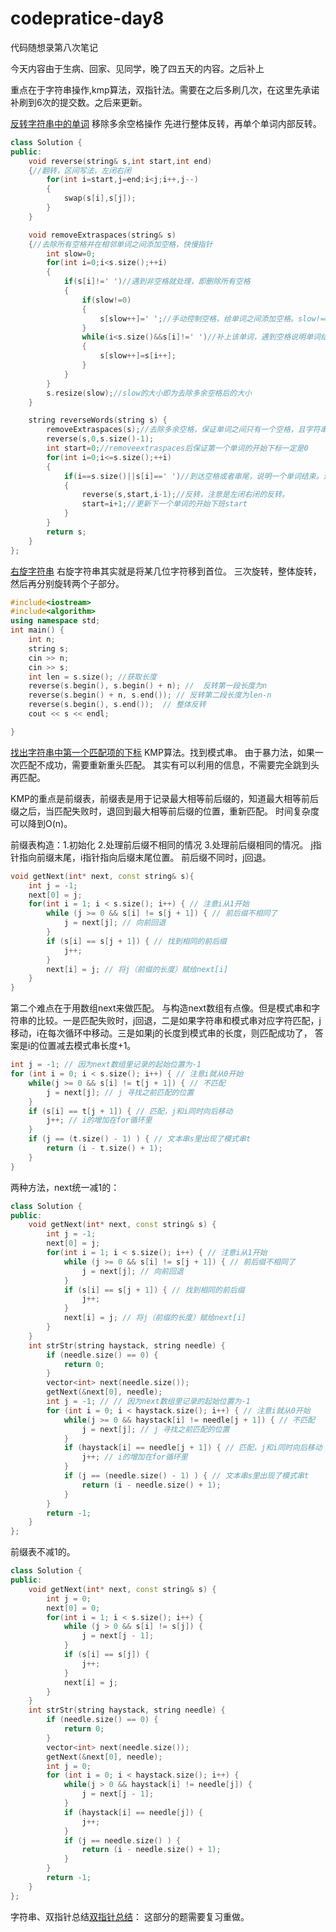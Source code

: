 # codepratice-day8

代码随想录第八次笔记

今天内容由于生病、回家、见同学，晚了四五天的内容。之后补上

重点在于字符串操作,kmp算法，双指针法。需要在之后多刷几次，在这里先承诺补刷到6次的提交数。之后来更新。

[反转字符串中的单词](https://leetcode.cn/problems/reverse-words-in-a-string/description/)
移除多余空格操作
先进行整体反转，再单个单词内部反转。

```CPP
class Solution {
public:
    void reverse(string& s,int start,int end)
    {//翻转，区间写法，左闭右闭
        for(int i=start,j=end;i<j;i++,j--)
        {
            swap(s[i],s[j]);
        }
    }

    void removeExtraspaces(string& s)
    {//去除所有空格并在相邻单词之间添加空格，快慢指针
        int slow=0;
        for(int i=0;i<s.size();++i)
        {
            if(s[i]!=' ')//遇到非空格就处理，即删除所有空格
            {
                if(slow!=0)
                {
                    s[slow++]=' ';//手动控制空格，给单词之间添加空格。slow!=0说明不是第一个单词，需要在单词前添加空格
                }
                while(i<s.size()&&s[i]!=' ')//补上该单词，遇到空格说明单词结束.
                {
                    s[slow++]=s[i++];
                }
            }
        }
        s.resize(slow);//slow的大小即为去除多余空格后的大小
    }

    string reverseWords(string s) {
        removeExtraspaces(s);//去除多余空格，保证单词之间只有一个空格，且字符串首尾没有空格
        reverse(s,0,s.size()-1);
        int start=0;//removeextraspaces后保证第一个单词的开始下标一定是0
        for(int i=0;i<=s.size();++i)
        {
            if(i==s.size()||s[i]==' ')//到达空格或者串尾，说明一个单词结束。进行翻转。
            {
                reverse(s,start,i-1);//反转，注意是左闭右闭的反转。
                start=i+1;//更新下一个单词的开始下班start
            }
        }
        return s;
    }
};
```


[右旋字符串](https://kamacoder.com/problempage.php?pid=1065)
右旋字符串其实就是将某几位字符移到首位。
三次旋转，整体旋转，然后再分别旋转两个子部分。
```CPP
#include<iostream>
#include<algorithm>
using namespace std;
int main() {
    int n;
    string s;
    cin >> n;
    cin >> s;
    int len = s.size(); //获取长度
    reverse(s.begin(), s.begin() + n); //  反转第一段长度为n 
    reverse(s.begin() + n, s.end()); // 反转第二段长度为len-n 
    reverse(s.begin(), s.end());  // 整体反转
    cout << s << endl;

}
```

[找出字符串中第一个匹配项的下标](https://leetcode.cn/problems/find-the-index-of-the-first-occurrence-in-a-string/description/)
KMP算法。找到模式串。
由于暴力法，如果一次匹配不成功，需要重新重头匹配。
其实有可以利用的信息，不需要完全跳到头再匹配。

KMP的重点是前缀表，前缀表是用于记录最大相等前后缀的，知道最大相等前后缀之后，当匹配失败时，退回到最大相等前后缀的位置，重新匹配。
时间复杂度可以降到O(n)。

前缀表构造：1.初始化  2.处理前后缀不相同的情况  3.处理前后缀相同的情况。
j指针指向前缀末尾，i指针指向后缀末尾位置。
前后缀不同时，j回退。

```CPP
void getNext(int* next, const string& s){
    int j = -1;
    next[0] = j;
    for(int i = 1; i < s.size(); i++) { // 注意i从1开始
        while (j >= 0 && s[i] != s[j + 1]) { // 前后缀不相同了
            j = next[j]; // 向前回退
        }
        if (s[i] == s[j + 1]) { // 找到相同的前后缀
            j++;
        }
        next[i] = j; // 将j（前缀的长度）赋给next[i]
    }
}
```

第二个难点在于用数组next来做匹配。
与构造next数组有点像。但是模式串和字符串的比较。一是匹配失败时，j回退，二是如果字符串和模式串对应字符匹配，j移动，i在每次循环中移动。三是如果j的长度到模式串的长度，则匹配成功了，
答案是i的位置减去模式串长度+1。

```CPP
int j = -1; // 因为next数组里记录的起始位置为-1
for (int i = 0; i < s.size(); i++) { // 注意i就从0开始
    while(j >= 0 && s[i] != t[j + 1]) { // 不匹配
        j = next[j]; // j 寻找之前匹配的位置
    }
    if (s[i] == t[j + 1]) { // 匹配，j和i同时向后移动
        j++; // i的增加在for循环里
    }
    if (j == (t.size() - 1) ) { // 文本串s里出现了模式串t
        return (i - t.size() + 1);
    }
}
```

两种方法，next统一减1的：
```CPP
class Solution {
public:
    void getNext(int* next, const string& s) {
        int j = -1;
        next[0] = j;
        for(int i = 1; i < s.size(); i++) { // 注意i从1开始
            while (j >= 0 && s[i] != s[j + 1]) { // 前后缀不相同了
                j = next[j]; // 向前回退
            }
            if (s[i] == s[j + 1]) { // 找到相同的前后缀
                j++;
            }
            next[i] = j; // 将j（前缀的长度）赋给next[i]
        }
    }
    int strStr(string haystack, string needle) {
        if (needle.size() == 0) {
            return 0;
        }
		vector<int> next(needle.size());
		getNext(&next[0], needle);
        int j = -1; // // 因为next数组里记录的起始位置为-1
        for (int i = 0; i < haystack.size(); i++) { // 注意i就从0开始
            while(j >= 0 && haystack[i] != needle[j + 1]) { // 不匹配
                j = next[j]; // j 寻找之前匹配的位置
            }
            if (haystack[i] == needle[j + 1]) { // 匹配，j和i同时向后移动
                j++; // i的增加在for循环里
            }
            if (j == (needle.size() - 1) ) { // 文本串s里出现了模式串t
                return (i - needle.size() + 1);
            }
        }
        return -1;
    }
};
```

前缀表不减1的。
```CPP
class Solution {
public:
    void getNext(int* next, const string& s) {
        int j = 0;
        next[0] = 0;
        for(int i = 1; i < s.size(); i++) {
            while (j > 0 && s[i] != s[j]) {
                j = next[j - 1];
            }
            if (s[i] == s[j]) {
                j++;
            }
            next[i] = j;
        }
    }
    int strStr(string haystack, string needle) {
        if (needle.size() == 0) {
            return 0;
        }
        vector<int> next(needle.size());
        getNext(&next[0], needle);
        int j = 0;
        for (int i = 0; i < haystack.size(); i++) {
            while(j > 0 && haystack[i] != needle[j]) {
                j = next[j - 1];
            }
            if (haystack[i] == needle[j]) {
                j++;
            }
            if (j == needle.size() ) {
                return (i - needle.size() + 1);
            }
        }
        return -1;
    }
};
```

字符串、双指针总结[双指针总结](https://programmercarl.com/%E5%8F%8C%E6%8C%87%E9%92%88%E6%80%BB%E7%BB%93.html#%E5%AD%97%E7%AC%A6%E4%B8%B2%E7%AF%87)：
这部分的题需要复习重做。
